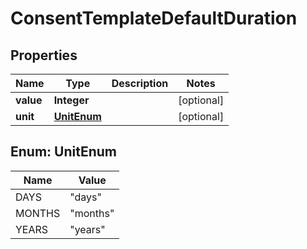 # ConsentTemplateDefaultDuration

## Properties
Name | Type | Description | Notes
------------ | ------------- | ------------- | -------------
**value** | **Integer** |  |  [optional]
**unit** | [**UnitEnum**](#UnitEnum) |  |  [optional]

<a name="UnitEnum"></a>
## Enum: UnitEnum
Name | Value
---- | -----
DAYS | &quot;days&quot;
MONTHS | &quot;months&quot;
YEARS | &quot;years&quot;

